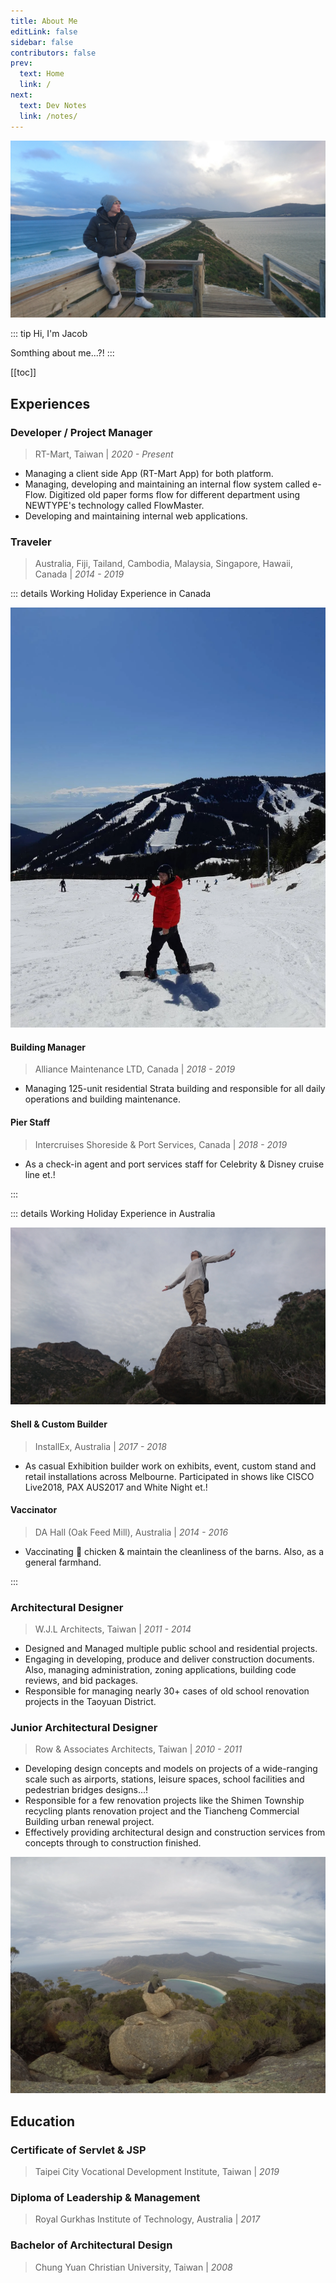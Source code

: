 ```yaml
---
title: About Me
editLink: false
sidebar: false
contributors: false
prev:
  text: Home
  link: /
next:
  text: Dev Notes
  link: /notes/
---
```


![Just Me](/about/the-neck-lookout.webp)

::: tip Hi, I'm Jacob
<!-- TODO: Add summery about who i am -->
Somthing about me...?!
:::

[[toc]]

## Experiences

### Developer / Project Manager

>RT-Mart, Taiwan | _2020 - Present_

<!-- TODO: Finish descriping what i do at rt-mart! -->
- Managing a client side App (RT-Mart App) for both platform.
- Managing, developing and maintaining an internal flow system called e-Flow. Digitized old paper forms flow for different department using NEWTYPE's technology called FlowMaster.
- Developing and maintaining internal web applications.

### Traveler

>Australia, Fiji, Tailand, Cambodia, Malaysia, Singapore, Hawaii, Canada | _2014 - 2019_

::: details Working Holiday Experience in Canada

![Cypress Ski Mountain](/about/cypress-ski-mountain.webp)

#### Building Manager

>Alliance Maintenance LTD, Canada | _2018 - 2019_

- Managing 125-unit residential Strata building and responsible for all daily operations and building maintenance.

#### Pier Staff

>Intercruises Shoreside & Port Services, Canada | _2018 - 2019_

- As a check-in agent and port services staff for Celebrity & Disney cruise line et.!

:::

::: details Working Holiday Experience in Australia

![Just Me](/about/mount-graham.webp)

#### Shell & Custom Builder

>InstallEx, Australia | _2017 - 2018_

- As casual Exhibition builder work on exhibits, event, custom stand and retail installations across Melbourne. Participated in shows like CISCO Live2018, PAX AUS2017 and White Night et.!

#### Vaccinator

>DA Hall (Oak Feed Mill), Australia | _2014 - 2016_

- Vaccinating :syringe: chicken  & maintain the cleanliness of the barns. Also, as a general farmhand.

:::

### Architectural Designer

>W.J.L Architects, Taiwan | _2011 - 2014_

- Designed and Managed multiple public school and residential projects.
- Engaging in developing, produce and deliver construction documents. Also, managing administration, zoning applications, building code reviews, and bid packages.
- Responsible for managing nearly 30+ cases of old school renovation projects in the Taoyuan District.

### Junior Architectural Designer

>Row & Associates Architects, Taiwan | _2010 - 2011_

- Developing design concepts and models on projects of a wide-ranging scale such as airports, stations, leisure spaces, school facilities and pedestrian bridges designs...!
- Responsible for a few renovation projects like the Shimen Township recycling plants renovation project and the Tiancheng Commercial Building urban renewal project.
- Effectively providing architectural design and construction services from concepts through to construction finished.

![The Maria Island](/about/the-maria-island.webp)

## Education

### Certificate of Servlet & JSP

>Taipei City Vocational Development Institute, Taiwan | _2019_

### Diploma of Leadership & Management

>Royal Gurkhas Institute of Technology, Australia | _2017_

### Bachelor of Architectural Design

>Chung Yuan Christian University, Taiwan | _2008_
